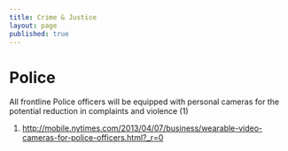 ```yaml
---
title: Crime & Justice
layout: page
published: true
---
```


# Police

All frontline Police officers will be equipped with personal cameras for the potential reduction in complaints and violence (1)

1. http://mobile.nytimes.com/2013/04/07/business/wearable-video-cameras-for-police-officers.html?_r=0
